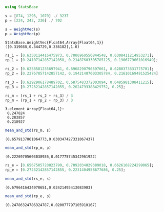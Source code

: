 

```julia
using StatsBase

s = [874, 1293, 1070] ./ 3237
p = [224, 242, 236] ./ 702

s = WeightVec(s)
p = WeightVec(p)
```




    StatsBase.WeightVec{Float64,Array{Float64,1}}([0.319088,0.344729,0.336182],1.0)




```julia
rs_1 = [0.6350114416475973, 0.7006960556844548, 0.6308411214953271];
rp_1 = [0.24107142857142858, 0.21487603305785125, 0.1906779661016949];
```


```julia
rs_2 = [0.6258581235697941, 0.6968290796597061, 0.6280373831775701];
rp_2 = [0.22767857142857142, 0.19421487603305784, 0.21610169491525424];
```


```julia
rs_3 = [0.6292906178489702, 0.6875483372003094, 0.6485981308411215];
rp_3 = [0.27232142857142855, 0.2024793388429752, 0.25];
```


```julia
rs_m = (rs_1 + rs_2 + rs_3) / 3
rp_m = (rp_1 + rp_2 + rp_3) / 3
```




    3-element Array{Float64,1}:
     0.247024
     0.203857
     0.218927




```julia
mean_and_std(rs_m, s)
```




    (0.6579137061064773,0.030347427331067437)




```julia
mean_and_std(rp_m, p)
```




    (0.22269705603038936,0.017775745342961922)




```julia
rs_e = [0.6567505720823799, 0.7092034029389018, 0.6626168224299065];
rp_e = [0.27232142857142855, 0.2231404958677686, 0.25];
```


```julia
mean_and_std(rs_e, s)
```




    (0.6796416434970651,0.02421495413083903)




```julia
mean_and_std(rp_e, p)
```




    (0.24786324786324787,0.020077797105910167)




```julia

```
